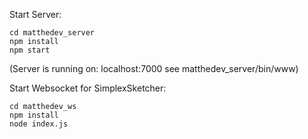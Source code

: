 Start Server:

```
cd matthedev_server
npm install
npm start
```

(Server is running on: localhost:7000 see matthedev_server/bin/www)

Start Websocket for SimplexSketcher:

```
cd matthedev_ws
npm install
node index.js
```
